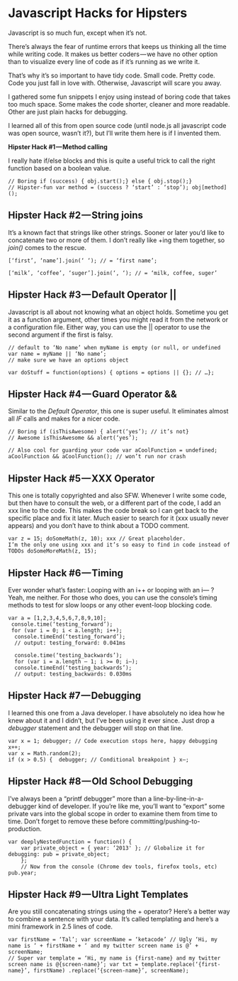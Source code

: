 # Javascript Hacks for Hipsters

Javascript is so much fun, except when it’s not.

There’s always the fear of runtime errors that keeps us thinking all the time while writing code. It makes us better coders — we have no other option than to visualize every line of code as if it’s running as we write it.

That’s why it’s so important to have tidy code. Small code. Pretty code. Code you just fall in love with. Otherwise, Javascript will scare you away.

I gathered some fun snippets I enjoy using instead of boring code that takes too much space. Some makes the code shorter, cleaner and more readable. Other are just plain hacks for debugging.

I learned all of this from open source code (until node.js all javascript code was open source, wasn’t it?), but I’ll write them here is if I invented them.

**Hipster Hack #1 — Method calling**

I really hate if/else blocks and this is quite a useful trick to call the right function based on a boolean value.

```
// Boring if (success) { obj.start();} else { obj.stop();}
// Hipster-fun var method = (success ? ‘start’ : ‘stop’); obj[method]();
```

## Hipster Hack #2 — String joins

It’s a known fact that strings like other strings. Sooner or later you’d like to concatenate two or more of them. I don’t really like +ing them together, so *join()* comes to the rescue.

```
[‘first’, ‘name’].join(‘ ‘); // = ‘first name’; 

[‘milk’, ‘coffee’, ‘suger’].join(‘, ‘); // = ‘milk, coffee, suger’
```

## Hipster Hack #3 — Default Operator ||

Javascript is all about not knowing what an object holds. Sometime you get it as a function argument, other times you might read it from the network or a configuration file. Either way, you can use the || operator to use the second argument if the first is falsy.

```
// default to ‘No name’ when myName is empty (or null, or undefined var name = myName || ‘No name’; 
// make sure we have an options object 

var doStuff = function(options) { options = options || {}; // …};
```

## Hipster Hack #4 — Guard Operator &&

Similar to the *Default Operator*, this one is super useful. It eliminates almost all *IF* calls and makes for a nicer code.
```
// Boring if (isThisAwesome) { alert(‘yes’); // it’s not}
// Awesome isThisAwesome && alert(‘yes’); 

// Also cool for guarding your code var aCoolFunction = undefined; aCoolFunction && aCoolFunction(); // won’t run nor crash
```

## Hipster Hack #5 — XXX Operator

This one is totally copyrighted and also SFW. Whenever I write some code, but then have to consult the web, or a different part of the code, I add an xxx line to the code. This makes the code break so I can get back to the specific place and fix it later. Much easier to search for it (xxx usually never appears) and you don’t have to think about a TODO comment.

```
var z = 15; doSomeMath(z, 10); xxx // Great placeholder. 
I’m the only one using xxx and it’s so easy to find in code instead of TODOs doSomeMoreMath(z, 15);
```

## Hipster Hack #6 — Timing

Ever wonder what’s faster: Looping with an i++ or looping with an i— ? Yeah, me neither. 
For those who does, you can use the console’s timing methods to test for slow loops or any other event-loop blocking code.

```
var a = [1,2,3,4,5,6,7,8,9,10];
 console.time(‘testing_forward’); 
 for (var i = 0; i < a.length; i++);
  console.timeEnd(‘testing_forward’); 
  // output: testing_forward: 0.041ms 
  
  console.time(‘testing_backwards’); 
  for (var i = a.length — 1; i >= 0; i—); 
  console.timeEnd(‘testing_backwards’); 
  // output: testing_backwards: 0.030ms 
```

## Hipster Hack #7 — Debugging

I learned this one from a Java developer. I have absolutely no idea how he knew about it and I didn’t, but I’ve been using it ever since. Just drop a *debugger* statement and the debugger will stop on that line.

```
var x = 1; debugger; // Code execution stops here, happy debugging x++; 
var x = Math.random(2); 
if (x > 0.5) {  debugger; // Conditional breakpoint } x—;
```
## Hipster Hack #8 — Old School Debugging

I’ve always been a “printf debugger” more than a line-by-line-in-a-debugger kind of developer. If you’re like me, you’ll want to “export” some private vars into the global scope in order to examine them from time to time. Don’t forget to remove these before committing/pushing-to-production.

```
var deeplyNestedFunction = function() {
    var private_object = { year: ‘2013' }; // Globalize it for debugging: pub = private_object;
    }; 
    // Now from the console (Chrome dev tools, firefox tools, etc) pub.year;
```

## Hipster Hack #9 — Ultra Light Templates

Are you still concatenating strings using the + operator? Here’s a better way to combine a sentence with your data. It’s called templating and here’s a mini framework in 2.5 lines of code.

```
var firstName = ‘Tal’; var screenName = ‘ketacode’ // Ugly ‘Hi, my name is ‘ + firstName + ‘ and my twitter screen name is @’ + screenName; 
// Super var template = ‘Hi, my name is {first-name} and my twitter screen name is @{screen-name}’; var txt = template.replace(‘{first-name}’, firstName) .replace(‘{screen-name}’, screenName); 
```
